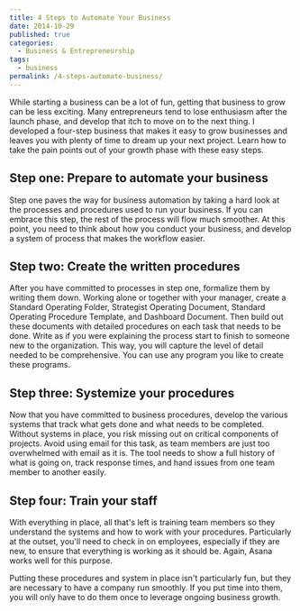 ```yaml
---
title: 4 Steps to Automate Your Business
date: 2014-10-29
published: true
categories:
  - Business & Entrepreneurship
tags:
  - business
permalink: /4-steps-automate-business/
---
```

While starting a business can be a lot of fun, getting that business to grow can be less exciting. Many entrepreneurs tend to lose enthusiasm after the launch phase, and develop that itch to move on to the next thing. I developed a four-step business that makes it easy to grow businesses and leaves you with plenty of time to dream up your next project. Learn how to take the pain points out of your growth phase with these easy steps.

## Step one: Prepare to automate your business
Step one paves the way for business automation by taking a hard look at the processes and procedures used to run your business. If you can embrace this step, the rest of the process will flow much smoother. At this point, you need to think about how you conduct your business, and develop a system of process that makes the workflow easier.

## Step two: Create the written procedures
After you have committed to processes in step one, formalize them by writing them down. Working alone or together with your manager, create a Standard Operating Folder, Strategist Operating Document, Standard Operating Procedure Template, and Dashboard Document. Then build out these documents with detailed procedures on each task that needs to be done. Write as if you were explaining the process start to finish to someone new to the organization. This way, you will capture the level of detail needed to be comprehensive. You can use any program you like to create these programs.

## Step three: Systemize your procedures
Now that you have committed to business procedures, develop the various systems that track what gets done and what needs to be completed. Without systems in place, you risk missing out on critical components of projects. Avoid using email for this task, as team members are just too overwhelmed with email as it is. The tool needs to show a full history of what is going on, track response times, and hand issues from one team member to another easily.

## Step four: Train your staff
With everything in place, all that's left is training team members so they understand the systems and how to work with your procedures. Particularly at the outset, you'll need to check in on employees, especially if they are new, to ensure that everything is working as it should be. Again, Asana works well for this purpose.

Putting these procedures and system in place isn't particularly fun, but they are necessary to have a company run smoothly. If you put time into them, you will only have to do them once to leverage ongoing business growth.